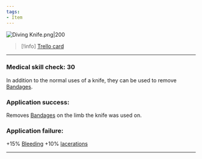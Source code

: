 ```yaml
---
tags:
- Item
---
```


![Diving Knife.png\|200](/Items/Diving%20Knife%20-%20Attachments/6718845db30472d958dd7e27.png)

> [!info] [Trello card](https://trello.com/c/copwCkOR/171-diving-knife)

---

### Medical skill check: 30

In addition to the normal uses of a knife, they can be used to remove [Bandages](Bandages.md).

### Application success:

Removes [Bandages](Bandages.md) on the limb the knife was used on.

### Application failure:

\+15% [Bleeding](../Any%20bodypart/Bleeding.md)
\+10% [lacerations]([Wounds](../Any%20bodypart/archived/Wounds.md) "‌")

---

